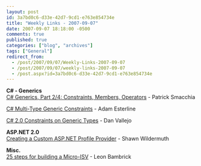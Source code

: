 ```yaml
---
layout: post
id: 3a7bd0c6-d33e-42d7-9cd1-e763e854734e
title: "Weekly Links - 2007-09-07"
date: 2007-09-07 18:18:00 -0500
comments: true
published: true
categories: ["blog", "archives"]
tags: ["General"]
redirect_from: 
  - /post/2007/09/07/Weekly-Links-2007-09-07
  - /post/2007/09/07/weekly-links-2007-09-07
  - /post.aspx?id=3a7bd0c6-d33e-42d7-9cd1-e763e854734e
---
```

<!-- more -->
<P><STRONG>C# - Generics<BR></STRONG><A href="http://www.codeguru.com/csharp/sample_chapter/article.php/c11673/">C# Generics, Part 2/4: Constraints, Members, Operators</A>&nbsp;- Patrick Smacchia</P>
<P><A href="http://adamesterline.com/2007/03/08/c-multi-type-generic-constraints/">C# Multi-Type Generic Constraints</A> - Adam Esterline</P>
<P><A href="http://blogs.msdn.com/danvallejo/archive/2004/10/14/242515.aspx">C# 2.0 Constraints on Generic Types</A> -&nbsp;Dan Vallejo</P>
<P><STRONG>ASP.NET 2.0<BR></STRONG><A href="http://www.theserverside.net/tt/articles/showarticle.tss?id=CreatingProfileProvider">Creating a Custom ASP.NET Profile Provider</A>&nbsp;- Shawn Wildermuth</P>
<P><STRONG>Misc.<BR></STRONG><A href="http://www.secretgeek.net/25steps.asp">25 steps for building a Micro-ISV</A> - Leon Bambrick</P>
